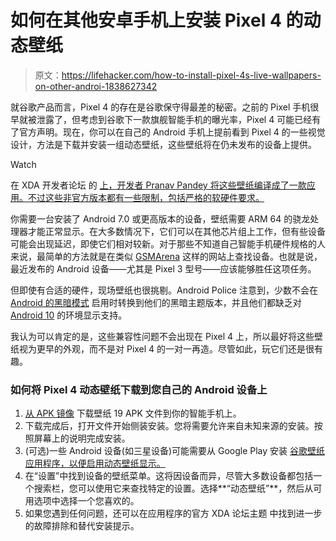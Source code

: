 # 如何在其他安卓手机上安装 Pixel 4 的动态壁纸

> 原文：<https://lifehacker.com/how-to-install-pixel-4s-live-wallpapers-on-other-androi-1838627342>

就谷歌产品而言，Pixel 4 的存在是谷歌保守得最差的秘密。之前的 Pixel 手机很早就被泄露了，但考虑到谷歌下一款旗舰智能手机的曝光率，Pixel 4 可能已经有了官方声明。现在，你可以在自己的 Android 手机上提前看到 Pixel 4 的一些视觉设计，方法是下载并安装一组动态壁纸，这些壁纸将在仍未发布的设备上提供。

Watch

在 XDA 开发者论坛 的 [上，开发者 Pranav Pandey 将这些壁纸编译成了一款应用。不过这些非官方版本都有一些限制，包括严格的软硬件要求。](https://www.xda-developers.com/download-google-pixel-4-live-wallpapers-port/)

你需要一台安装了 Android 7.0 或更高版本的设备，壁纸需要 ARM 64 的骁龙处理器才能正常显示。在大多数情况下，它们可以在其他芯片组上工作，但有些设备可能会出现延迟，即使它们相对较新。对于那些不知道自己智能手机硬件规格的人来说，最简单的方法就是在类似 [GSMArena](https://www.gsmarena.com/) 这样的网站上查找设备。也就是说，最近发布的 Android 设备——尤其是 Pixel 3 型号——应该能够胜任这项任务。

但即使有合适的硬件，现场壁纸也很挑剔。Android Police 注意到，少数不会在 [Android 的黑暗模式](https://lifehacker.com/use-this-hack-to-create-dark-mode-timers-in-android-10-1838101522) 启用时转换到他们的黑暗主题版本，并且他们都缺乏对 [Android 10](https://lifehacker.com/the-best-new-features-in-android-q-1834620582) 的环境显示支持。

我认为可以肯定的是，这些兼容性问题不会出现在 Pixel 4 上，所以最好将这些壁纸视为更早的外观，而不是对 Pixel 4 的一对一再造。尽管如此，玩它们还是很有趣。

### 如何将 Pixel 4 动态壁纸下载到您自己的 Android 设备上

1.  [从 APK 镜像](https://www.apkmirror.com/apk/pranav-pandey/port-app-7-0-google-pixel-4-xl-pixel-wallpapers-19/pixel-wallpapers-19-2-10-pp-7-0-arm64-release/pixel-wallpapers-19-10-pp-7-0-arm64-android-apk-download/) 下载壁纸 19 APK 文件到你的智能手机上。
2.  下载完成后，打开文件开始侧装安装。您将需要允许来自未知来源的安装。按照屏幕上的说明完成安装。
3.  (可选)一些 Android 设备(如三星设备)可能需要从 Google Play 安装 [谷歌壁纸应用程序，以便启用动态壁纸显示。](https://play.google.com/store/apps/details?id=com.google.android.apps.wallpaper)
4.  在“设置”中找到设备的壁纸菜单。这将因设备而异，尽管大多数设备都包括一个搜索栏，您可以使用它来查找特定的设置。选择**“动态壁纸”**，然后从可用选项中选择一个您喜欢的。
5.  如果您遇到任何问题，还可以在应用程序的官方 XDA 论坛主题 中找到进一步的故障排除和替代安装提示。